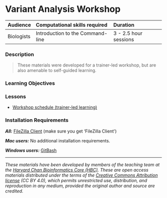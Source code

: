 # Variant Analysis Workshop 

| Audience | Computational skills required| Duration |
:----------|:----------|:----------|
| Biologists | Introduction to the Command-line | 3 - 2.5 hour sessions |

### Description

> These materials were developed for a trainer-led workshop, but are also amenable to self-guided learning.

### Learning Objectives

### Lessons
* [Workshop schedule (trainer-led learning)](schedule/)

### Installation Requirements
***All:***
[FileZilla Client](https://filezilla-project.org/download.php?type=client) (make sure you get ‘FileZilla Client')

***Mac users:***
No additional installation requirements.  

***Windows users:***
[GitBash](https://git-scm.com/download/win)  


****

*These materials have been developed by members of the teaching team at the [Harvard Chan Bioinformatics Core (HBC)](http://bioinformatics.sph.harvard.edu/). These are open access materials distributed under the terms of the [Creative Commons Attribution license](https://creativecommons.org/licenses/by/4.0/) (CC BY 4.0), which permits unrestricted use, distribution, and reproduction in any medium, provided the original author and source are credited.*
